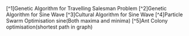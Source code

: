 [^1]Genetic Algorithm for Travelling Salesman Problem
[^2]Genetic Algorithm for Sine Wave
[^3]Cultural Algorithm for Sine Wave
[^4]Particle Swarm Optimisation sine(Both maxima and minima)
[^5]Ant Colony optimisation(shortest path in graph)
